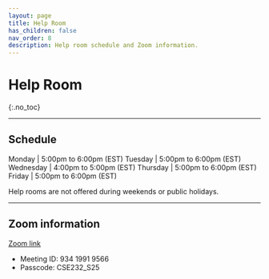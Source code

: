 ```yaml
---
layout: page
title: Help Room
has_children: false
nav_order: 8
description: Help room schedule and Zoom information.
---
```


# Help Room
{:.no_toc}

<!-- Weekly help room schedule and Zoom information. -->

---

## Schedule

Monday | 5:00pm to 6:00pm (EST)
Tuesday | 5:00pm to 6:00pm (EST)
Wednesday | 4:00pm to 5:00pm (EST)
Thursday | 5:00pm to 6:00pm (EST)
Friday | 5:00pm to 6:00pm (EST)

Help rooms are not offered during weekends or public holidays.

---

## Zoom information

[Zoom link](https://msu.zoom.us/s/93419919566)

* Meeting ID: 934 1991 9566
* Passcode: CSE232_S25